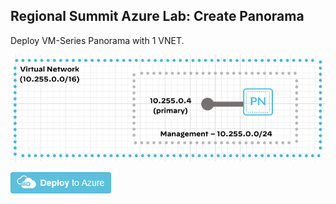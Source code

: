 ## Regional Summit Azure Lab: Create Panorama

Deploy VM-Series Panorama with 1 VNET.



<p align="center">
<img src="https://github.com/PaloAltoNetworks/RegionalTrainings2021/blob/main/Images/panorama.png">
</p>

[<img src="https://github.com/PaloAltoNetworks/RegionalTrainings2021/blob/main/Images/deploybutton.png"/>](https://portal.azure.com/#create/Microsoft.Template/uri/https%3A%2F%2Fraw.githubusercontent.com%2FPaloAltoNetworks%2FRegionalTrainings2021%2Fmain%2FAzure_Lab%2Fpanorama.json)
<!-- [<img src="https://spring.paloaltonetworks.com/tostern/RegionalTrainings2020/blob/master/Images//deploybutton.png"/>](https://portal.azure.com/#create/Microsoft.Template/uri/https%3A%2F%2Fraw.spring.paloaltonetworks.com%2Ftostern%2FRegionalTrainings2020%2Fmaster%2FAzure_Lab%2FazureDeploy.json) -->


